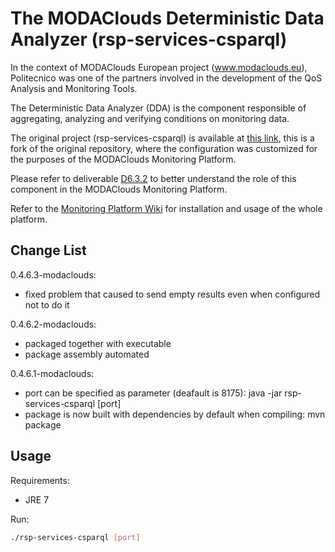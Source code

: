 The MODAClouds Deterministic Data Analyzer (rsp-services-csparql)
===========

In the context of MODAClouds European project (www.modaclouds.eu), Politecnico was
one of the partners involved in the development of the QoS Analysis and Monitoring Tools.

The Deterministic Data Analyzer (DDA) is the component responsible of aggregating, analyzing and verifying
conditions on monitoring data.

The original project (rsp-services-csparql) is available at [this link](https://github.com/streamreasoning/rsp-services-csparql),
this is a fork of the original repository, where the configuration was customized for the purposes of the MODAClouds Monitoring Platform.

Please refer to deliverable [D6.3.2](http://www.modaclouds.eu/publications/public-deliverables/) 
to better understand the role of this component in the MODAClouds Monitoring Platform.

Refer to the [Monitoring Platform Wiki](https://github.com/deib-polimi/modaclouds-monitoring-manager/wiki) for installation and usage of the whole platform.

## Change List

0.4.6.3-modaclouds:
* fixed problem that caused to send empty results even when configured not to do it

0.4.6.2-modaclouds:
* packaged together with executable
* package assembly automated

0.4.6.1-modaclouds:

* port can be specified as parameter (deafault is 8175): java -jar rsp-services-csparql [port]
* package is now built with dependencies by default when compiling: mvn package

## Usage

Requirements:
* JRE 7

Run:
```bash
./rsp-services-csparql [port]
```

